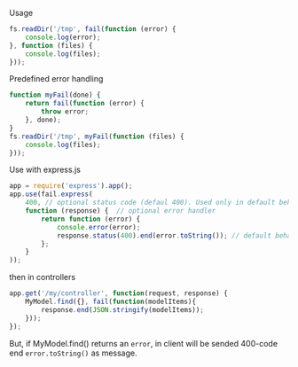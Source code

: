 Usage

```js
fs.readDir('/tmp', fail(function (error) {
    console.log(error);
}, function (files) {
    console.log(files);
}));
```

Predefined error handling

```js
function myFail(done) {
    return fail(function (error) {
        throw error;
    }, done);
}
fs.readDir('/tmp', myFail(function (files) {
    console.log(files);
}));
```

Use with express.js

```js
app = require('express').app();
app.use(fail.express(
    400, // optional status code (defaul 400). Used only in default behavior (view bellow)
    function (response) {  // optional error handler
        return function (error) {
            console.error(error);
            response.status(400).end(error.toString()); // default behavior
        };
    }
));
```

then in controllers

```js
app.get('/my/controller', function(request, response) {
    MyModel.find({}, fail(function(modelItems){
        response.end(JSON.stringify(modelItems));
    }));
});
```

But, if MyModel.find() returns an `error`, in client will be sended 400-code end `error.toString()` as message.
